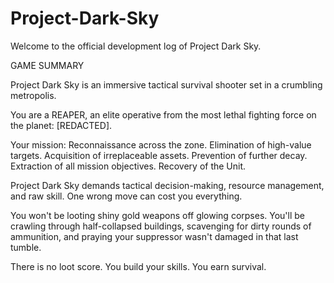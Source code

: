 # Project-Dark-Sky

Welcome to the official development log of Project Dark Sky. 

GAME SUMMARY

Project Dark Sky is an immersive tactical survival shooter set in a crumbling metropolis. 

You are a REAPER, an elite operative from the most lethal fighting force on the planet: [REDACTED].

Your mission:
Reconnaissance across the zone.
Elimination of high-value targets.
Acquisition of irreplaceable assets.
Prevention of further decay.
Extraction of all mission objectives.
Recovery of the Unit.

Project Dark Sky demands tactical decision-making, resource management, and raw skill. One wrong move can cost you everything.

You won't be looting shiny gold weapons off glowing corpses.
You'll be crawling through half-collapsed buildings, scavenging for dirty rounds of ammunition, and praying your suppressor wasn't damaged in that last tumble.

There is no loot score.
You build your skills.
You earn survival.
